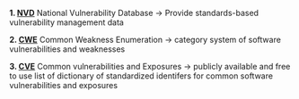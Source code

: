 **1. [NVD](https://nvd.nist.gov)**
National Vulnerability Database -> Provide standards-based vulnerability management data

**2. [CWE](https://cwe.mitre10.org)**
Common Weakness Enumeration -> category system of software vulnerabilities and weaknesses

**3. [CVE](https://cve.mitre.org)**
Common vulnerabilities and Exposures -> publicly available and free to use list of dictionary of standardized identifers for common software vulnerabilities and exposures
